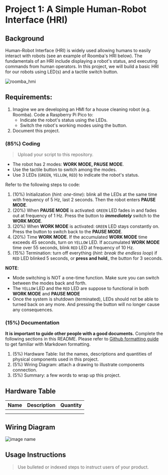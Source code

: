 # Project 1: A Simple Human-Robot Interface (HRI)

## Background
Human-Robot Interface (HRI) is widely used allowing humans to easily interact with robots (see an example of Roomba's HRI below). The fundamentals of an HRI include displaying a robot's status, and executing commands from human operators. In this project, we will build a basic HRI for our robots using LED(s) and a tactile switch button.

![roomba_hmi](https://miro.medium.com/v2/resize:fit:640/format:webp/1*nLjM3CHVIxvbTAc3EuUpvg.gif)

## Requirements:
1. Imagine we are developing an HMI for a house cleaning robot (e.g. Roomba). Code a Raspberry Pi Pico to: 
    - Indicate the robot's status using the LEDs.
    - Switch the robot's working modes using the button.
2. Document this project.

### (85%) Coding
> Upload your script to this repository.

- The robot has 2 modes: **WORK MODE, PAUSE MODE**.
- Use the tactile button to switch among the modes.
- Use 3 LEDs (`GREEN`, `YELLOW`, `RED`) to indicate the robot's status.

Refer to the following steps to code:
1. (10%) Initialization (_hint: one-time_): blink all the LEDs at the same time with frequency of 5 Hz, last 2 seconds. Then the robot enters **PAUSE MODE**.
2. (20%) When **PAUSE MODE** is activated: `GREEN` LED fades in and fades out at frequency of 1 Hz. Press the button to ***immediately*** switch to the **WORK MODE**.
3. (20%) When **WORK MODE** is activated: `GREEN` LED stays constantly on. Press the button to switch back to the **PAUSE MODE**.
4. (20%) Time **WORK MODE**. If the accumulated **WORK MODE** time exceeds 45 seconds, turn on `YELLOW` LED. If accumulated **WORK MODE** time over 55 seconds, blink `RED` LED at frequency of 10 Hz.
5. (15%) Termination: turn off everything (_hint: break the endless loop_) if `RED` LED blinked 5 seconds, or **press and hold**_ the button for 3 seconds. 

**NOTE**: 
- Mode switching is NOT a one-time function. Make sure you can switch between the modes back and forth.
- The `YELLOW` LED and the `RED` LED are suppose to functional in both **WORK MODE** and **PAUSE MODE**
- Once the system is shutdown (terminated), LEDs should not be able to turned back on any more. And pressing the button will no longer cause any consequences.

### (15%) Documentation
**It is important to guide other people with a good documents.** Complete the following sections in this README. Please refer to [Github formatting guide](https://docs.github.com/en/get-started/writing-on-github) to get familiar with Markdown formatting.
1. (5%) Hardware Table: list the names, descriptions and quantities of physical components used in this project.
2. (5%) Wiring Diagram: attach a drawing to illustrate components connection.
3. (5%) Summary: a few words to wrap up this project.

## Hardware Table
| Name | Description | Quantity |
| :--- | :---        |  :---:   |
|      |             |          |
|      |             |          |

## Wiring Diagram
![image name](link)

## Usage Instructions
> Use bulleted or indexed steps to instruct users of your product.
